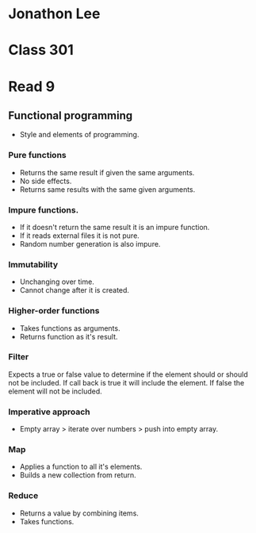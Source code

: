 # Jonathon Lee
# Class 301
# Read 9

## Functional programming
- Style and elements of programming.

### Pure functions
- Returns the same result if given the same arguments.
- No side effects.
- Returns same results with the same given arguments.

### Impure functions.
- If it doesn't return the same result it is an impure function.
- If it reads external files it is not pure.
- Random number generation is also impure.

### Immutability
- Unchanging over time.
- Cannot change after it is created.

### Higher-order functions
- Takes functions as arguments.
- Returns function as it's result.

### Filter
Expects a true or false value to determine if the element should or should not be included. If call back is true it will include the element. If false the element will not be included.

### Imperative approach
- Empty array > iterate over numbers > push into empty array.

### Map 
- Applies a function to all it's elements.
- Builds a new collection from return.
### Reduce
- Returns a value by combining items.
- Takes functions.
